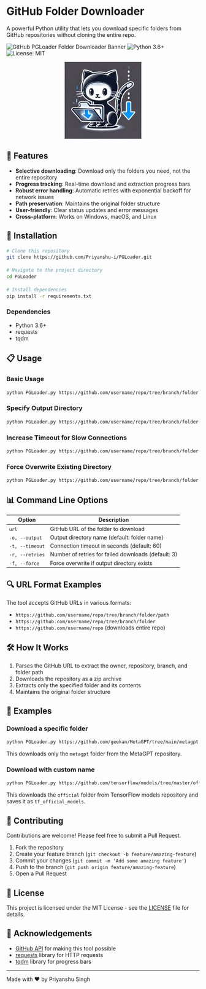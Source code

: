 # GitHub Folder Downloader

A powerful Python utility that lets you download specific folders from GitHub repositories without cloning the entire repo.

![GitHub PGLoader Folder Downloader Banner](https://img.shields.io/badge/GitHub-PGLoader%20Folder%20Downloader-blue) ![Python 3.6+](https://img.shields.io/badge/python-3.6+-blue.svg) ![License: MIT](https://img.shields.io/badge/License-MIT-yellow.svg)

<p align="center">
  <img src="GiTHuBSingleFolder.webp" alt="Centered Image" height=200px/>
</p>

## 🌟 Features

- **Selective downloading**: Download only the folders you need, not the entire repository
- **Progress tracking**: Real-time download and extraction progress bars
- **Robust error handling**: Automatic retries with exponential backoff for network issues
- **Path preservation**: Maintains the original folder structure
- **User-friendly**: Clear status updates and error messages
- **Cross-platform**: Works on Windows, macOS, and Linux

## 🚀 Installation

```bash
# Clone this repository
git clone https://github.com/Priyanshu-i/PGLoader.git

# Navigate to the project directory
cd PGLoader

# Install dependencies
pip install -r requirements.txt
```

### Dependencies

- Python 3.6+
- requests
- tqdm

## 📋 Usage

### Basic Usage

```bash
python PGLoader.py https://github.com/username/repo/tree/branch/folder
```

### Specify Output Directory

```bash
python PGLoader.py https://github.com/username/repo/tree/branch/folder -o custom_folder_name
```

### Increase Timeout for Slow Connections

```bash
python PGLoader.py https://github.com/username/repo/tree/branch/folder -t 120
```

### Force Overwrite Existing Directory

```bash
python PGLoader.py https://github.com/username/repo/tree/branch/folder -f
```

## 📊 Command Line Options

| Option | Description |
|--------|-------------|
| `url` | GitHub URL of the folder to download |
| `-o, --output` | Output directory name (default: folder name) |
| `-t, --timeout` | Connection timeout in seconds (default: 60) |
| `-r, --retries` | Number of retries for failed downloads (default: 3) |
| `-f, --force` | Force overwrite if output directory exists |

## 🔍 URL Format Examples

The tool accepts GitHub URLs in various formats:

- `https://github.com/username/repo/tree/branch/folder/path`
- `https://github.com/username/repo/tree/branch/folder`
- `https://github.com/username/repo` (downloads entire repo)

## 🛠️ How It Works

1. Parses the GitHub URL to extract the owner, repository, branch, and folder path
2. Downloads the repository as a zip archive
3. Extracts only the specified folder and its contents
4. Maintains the original folder structure

## 🧩 Examples

### Download a specific folder

```bash
python PGLoader.py https://github.com/geekan/MetaGPT/tree/main/metagpt
```

This downloads only the `metagpt` folder from the MetaGPT repository.

### Download with custom name

```bash
python PGLoader.py https://github.com/tensorflow/models/tree/master/official -o tf_official_models
```

This downloads the `official` folder from TensorFlow models repository and saves it as `tf_official_models`.

## 🤝 Contributing

Contributions are welcome! Please feel free to submit a Pull Request.

1. Fork the repository
2. Create your feature branch (`git checkout -b feature/amazing-feature`)
3. Commit your changes (`git commit -m 'Add some amazing feature'`)
4. Push to the branch (`git push origin feature/amazing-feature`)
5. Open a Pull Request

## 📜 License

This project is licensed under the MIT License - see the [LICENSE](LICENSE) file for details.

## 🙏 Acknowledgements

- [GitHub API](https://docs.github.com/en/rest) for making this tool possible
- [requests](https://docs.python-requests.org/) library for HTTP requests
- [tqdm](https://github.com/tqdm/tqdm) library for progress bars

---

Made with ❤️ by Priyanshu Singh